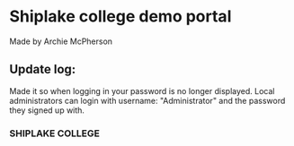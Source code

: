 # Shiplake college demo portal
Made by Archie McPherson

## Update log:

Made it so when logging in your password is no longer displayed.
Local administrators can login with username: "Administrator" and the password they signed up with.

### SHIPLAKE COLLEGE ###
